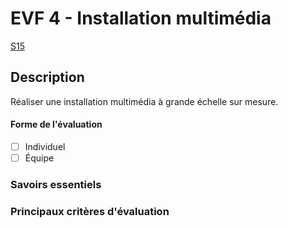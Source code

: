 # EVF 4 - <!-- %: BLOC4 -->Installation multimédia<!-- %; -->

 <!-- %: SEANCE_EFS_4 -->
[S15](../../../01-deroulement/15/)





































 <!-- %; -->

## Description

<!-- %: DESCRIPTION_EVS_4  -->
Réaliser une installation multimédia à grande échelle sur mesure.
<!-- %; -->

#### Forme de l'évaluation

* [ ] Individuel
* [ ] Équipe

### Savoirs essentiels



### Principaux critères d'évaluation

